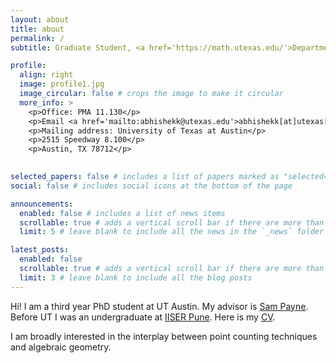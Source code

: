 ```yaml
---
layout: about
title: about
permalink: /
subtitle: Graduate Student, <a href='https://math.utexas.edu/'>Department of Mathematics, The University of Texas at Austin</a>.

profile:
  align: right
  image: profile1.jpg
  image_circular: false # crops the image to make it circular
  more_info: >
    <p>Office: PMA 11.130</p>
    <p>Email <a href='mailto:abhishekk@utexas.edu'>abhishekk[at]utexas[dot]edu</a></p>
    <p>Mailing address: University of Texas at Austin</p>
    <p>2515 Speedway 8.100</p>
    <p>Austin, TX 78712</p>
    

selected_papers: false # includes a list of papers marked as "selected={true}"
social: false # includes social icons at the bottom of the page

announcements:
  enabled: false # includes a list of news items
  scrollable: true # adds a vertical scroll bar if there are more than 3 news items
  limit: 5 # leave blank to include all the news in the `_news` folder

latest_posts:
  enabled: false
  scrollable: true # adds a vertical scroll bar if there are more than 3 new posts items
  limit: 3 # leave blank to include all the blog posts
---
```


Hi! I am a third year PhD student at UT Austin. My advisor is <a href='https://web.ma.utexas.edu/users/sampayne/'>Sam Payne</a>. Before UT I was an undergraduate at <a href='https://www.iiserpune.ac.in/'>IISER Pune</a>. Here is my [CV](/assets/pdf/CV_Abhishek_Koparde.pdf).

I am broadly interested in the interplay between point counting techniques and algebraic geometry.

